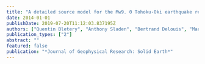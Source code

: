 ```yaml
---
title: "A detailed source model for the Mw9. 0 Tohoku-Oki earthquake reconciling geodesy, seismology, and tsunami records"
date: 2014-01-01
publishDate: 2019-07-20T11:12:03.837195Z
authors: ["Quentin Bletery", "Anthony Sladen", "Bertrand Delouis", "Martin Vallée", "Jean-Mathieu Nocquet", "Lucie Rolland", "Junle Jiang"]
publication_types: ["2"]
abstract: ""
featured: false
publication: "*Journal of Geophysical Research: Solid Earth*"
---
```



